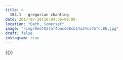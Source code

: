 ```yaml
---
title: >
  184.1 - gregorian chanting
date: 2017-07-28T10:04:36+00:00
location: "Bath, Somerset"
image: "/img/0edf027af4bacd68cb14a24ca7bfcc86.jpg"
draft: false
instagram: true
---
```


{{<photo src="/img/0edf027af4bacd68cb14a24ca7bfcc86.jpg">}}
